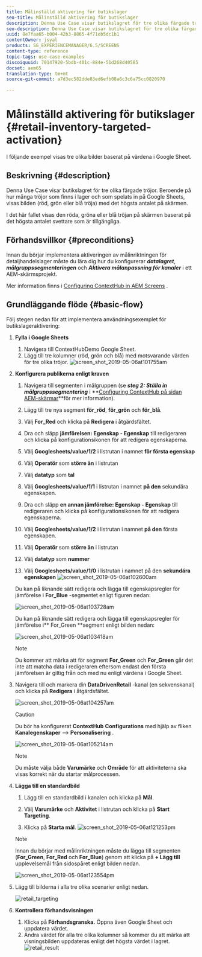 ```yaml
---
title: Målinställd aktivering för butikslager
seo-title: Målinställd aktivering för butikslager
description: Denna Use Case visar butikslagret för tre olika färgade tröjor. Beroende på hur många tröjor som finns i lager och som spelats in på Google Sheets, visas bilden (röd, grön eller blå tröja) med det högsta antalet på skärmen.
seo-description: Denna Use Case visar butikslagret för tre olika färgade tröjor. Beroende på hur många tröjor som finns i lager och som spelats in på Google Sheets, visas bilden (röd, grön eller blå tröja) med det högsta antalet på skärmen.
uuid: 8e7faa65-b004-42b3-8865-4f71eb5dc1b1
contentOwner: jsyal
products: SG_EXPERIENCEMANAGER/6.5/SCREENS
content-type: reference
topic-tags: use-case-examples
discoiquuid: 70147920-5bdb-401c-884e-51d268d40585
docset: aem65
translation-type: tm+mt
source-git-commit: a7d3ec582dde83ed6efb08a6c3c6a75cc0820970

---
```



# Målinställd aktivering för butikslager {#retail-inventory-targeted-activation}

I följande exempel visas tre olika bilder baserat på värdena i Google Sheet.

## Beskrivning {#description}

Denna Use Case visar butikslagret för tre olika färgade tröjor. Beroende på hur många tröjor som finns i lager och som spelats in på Google Sheets, visas bilden (röd, grön eller blå tröja) med det högsta antalet på skärmen.

I det här fallet visas den röda, gröna eller blå tröjan på skärmen baserat på det högsta antalet svettare som är tillgängliga.

## Förhandsvillkor {#preconditions}

Innan du börjar implementera aktiveringen av målinriktningen för detaljhandelslager måste du lära dig hur du konfigurerar ***datalagret***, ***målgruppssegmenteringen*** och ***Aktivera målanpassning för kanaler*** i ett AEM-skärmsprojekt.

Mer information finns i [Configuring ContextHub in AEM Screens](configuring-context-hub.md) .

## Grundläggande flöde {#basic-flow}

Följ stegen nedan för att implementera användningsexemplet för butikslageraktivering:

1. **Fylla i Google Sheets**

   1. Navigera till ContextHubDemo Google Sheet.
   1. Lägg till tre kolumner (röd, grön och blå) med motsvarande värden för tre olika tröjor.
   ![screen_shot_2019-05-06at101755am](assets/screen_shot_2019-05-06at101755am.png)

1. **Konfigurera publikerna enligt kraven**

   1. Navigera till segmenten i målgruppen (se ***steg 2: Ställa in målgruppssegmentering*** i **[Configuring ContextHub på sidan AEM-skärmar](configuring-context-hub.md)**för mer information).

   1. Lägg till tre nya segment **för_röd**, **för_grön** och **för_blå**.

   1. Välj **For_Red** och klicka på **Redigera** i åtgärdsfältet.

   1. Dra och släpp **jämförelsen: Egenskap - Egenskap** till redigeraren och klicka på konfigurationsikonen för att redigera egenskaperna.
   1. Välj **Googlesheets/value/1/2** i listrutan i namnet **för första egenskap**

   1. Välj **Operatör** som **större än** i listrutan

   1. Välj **datatyp** som **tal**

   1. Välj **Googlesheets/value/1/1** i listrutan i namnet **på den** sekundära egenskapen.

   1. Dra och släpp **en annan jämförelse: Egenskap - Egenskap** till redigeraren och klicka på konfigurationsikonen för att redigera egenskaperna.
   1. Välj **Googlesheets/value/1/2** i listrutan i namnet **på den** första egenskapen.

   1. Välj **Operatör** som **större än** i listrutan

   1. Välj **datatyp** som **nummer**

   1. Välj **Googlesheets/value/1/0** i listrutan i namnet på den **sekundära egenskapen**
   ![screen_shot_2019-05-06at102600am](assets/screen_shot_2019-05-06at102600am.png)

   Du kan på liknande sätt redigera och lägga till egenskapsregler för jämförelse i **For_Blue** -segmentet enligt figuren nedan:

   ![screen_shot_2019-05-06at103728am](assets/screen_shot_2019-05-06at103728am.png)

   Du kan på liknande sätt redigera och lägga till egenskapsregler för jämförelse i** For_Green **segment enligt bilden nedan:

   ![screen_shot_2019-05-06at103418am](assets/screen_shot_2019-05-06at103418am.png)

   >[!NOTE]
   >
   >Du kommer att märka att för segment **For_Green** och **For_Green** går det inte att matcha data i redigeraren eftersom endast den första jämförelsen är giltig från och med nu enligt värdena i Google Sheet.

1. Navigera till och markera din **DataDrivenRetail** -kanal (en sekvenskanal) och klicka på **Redigera** i åtgärdsfältet.

   ![screen_shot_2019-05-06at104257am](assets/screen_shot_2019-05-06at104257am.png)

   >[!CAUTION]
   >
   >Du bör ha konfigurerat **ContextHub** **Configurations** med hjälp av fliken **Kanalegenskaper** —> **Personalisering** .

   ![screen_shot_2019-05-06at105214am](assets/screen_shot_2019-05-06at105214am.png)

   >[!NOTE]
   Du måste välja både **Varumärke** och **Område** för att aktiviteterna ska visas korrekt när du startar målprocessen.

1. **Lägga till en standardbild**

   1. Lägg till en standardbild i kanalen och klicka på **Mål**.
   1. Välj **Varumärke** och **Aktivitet** i listrutan och klicka på **Start Targeting**.

   1. Klicka på **Starta mål**.
   ![screen_shot_2019-05-06at121253pm](assets/screen_shot_2019-05-06at121253pm.png)

   >[!NOTE]
   Innan du börjar med målinriktningen måste du lägga till segmenten (**For_Green**, **For_Red** och **For_Blue**) genom att klicka på **+ Lägg till** upplevelsemål från sidospåret enligt bilden nedan.

   ![screen_shot_2019-05-06at123554pm](assets/screen_shot_2019-05-06at123554pm.png)

1. Lägg till bilderna i alla tre olika scenarier enligt nedan.

   ![retail_targeting](assets/retail_targeting.gif)

1. **Kontrollera förhandsvisningen**

   1. Klicka på **Förhandsgranska.** Öppna även Google Sheet och uppdatera värdet.
   1. Ändra värdet för alla tre olika kolumner så kommer du att märka att visningsbilden uppdateras enligt det högsta värdet i lagret.
   ![retail_result](assets/retail_result.gif)

